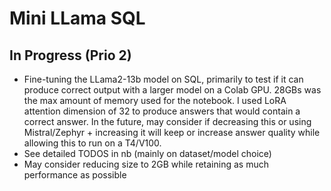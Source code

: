 # Mini LLama SQL
## In Progress (Prio 2)

- Fine-tuning the LLama2-13b model on SQL, primarily to test if it can produce correct output with a larger model on a Colab GPU. 28GBs was the max amount of memory used for the notebook.  I used LoRA attention dimension of 32 to produce answers that would contain a correct answer.  In the future, may consider if decreasing this or using Mistral/Zephyr + increasing it will keep or increase answer quality while allowing this to run on a T4/V100.
- See detailed TODOS in nb (mainly on dataset/model choice)
- May consider reducing size to 2GB while retaining as much performance as possible
